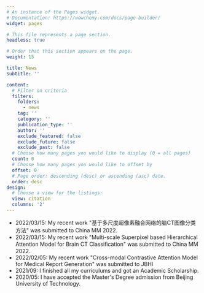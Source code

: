 ```yaml
---
# An instance of the Pages widget.
# Documentation: https://wowchemy.com/docs/page-builder/
widget: pages

# This file represents a page section.
headless: true

# Order that this section appears on the page.
weight: 15

title: News
subtitle: ''

content:
  # Filter on criteria
  filters:
    folders:
      - news
    tag: ''
    category: ''
    publication_type: ''
    author: ''
    exclude_featured: false
    exclude_future: false
    exclude_past: false
  # Choose how many pages you would like to display (0 = all pages)
  count: 0
  # Choose how many pages you would like to offset by
  offset: 0
  # Page order: descending (desc) or ascending (asc) date.
  order: desc
design:
  # Choose a view for the listings:
  view: citation
  columns: '2'
---
```

<ul>
<li>2022/03/15: My recent work "基于多尺度超像素融合网络的脑CT图像分类方法" was submitted to China MM 2022.</li>
<li>2022/03/15: My recent work "Multi-scale Superpixel based Hierarchical Attention Model  for  Brain  CT  Classiﬁcation" was submitted to China MM 2022.</li>
<li>2022/02/05: My recent work "Cross-modal Contrastive Attention Model for Medical Report Generation" was submitted to JBHI </li>
<li>2021/09: I finished all my curriculums and got an Academic Scholarship.</li>
<li>2020/05: I have accepted the Master's Degree admission from Beijing University of Technology.</li>
</ul>